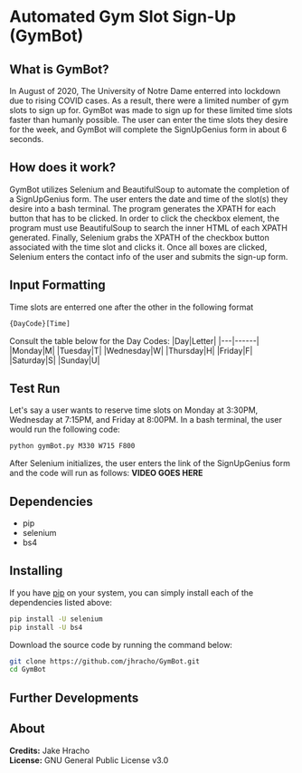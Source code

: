 # Automated Gym Slot Sign-Up (GymBot)

## What is GymBot?
In August of 2020, The University of Notre Dame enterred into lockdown due to rising COVID cases. As a result, there were a limited number of gym slots to sign up for. GymBot was made to sign up for these limited time slots faster than humanly possible. The user can enter the time slots they desire for the week, and GymBot will complete the SignUpGenius form in about 6 seconds.

## How does it work?
GymBot utilizes Selenium and BeautifulSoup to automate the completion of a SignUpGenius form. The user enters the date and time of the slot(s) they desire into a bash terminal. The program generates the XPATH for each button that has to be clicked. In order to click the checkbox element, the program must use BeautifulSoup to search the inner HTML of each XPATH generated. Finally, Selenium grabs the XPATH of the checkbox button associated with the time slot and clicks it. Once all boxes are clicked, Selenium enters the contact info of the user and submits the sign-up form.

## Input Formatting
Time slots are enterred one after the other in the following format
```bash
{DayCode}[Time]
```
Consult the table below for the Day Codes:
|Day|Letter|
|---|------|
|Monday|M|
|Tuesday|T|
|Wednesday|W|
|Thursday|H|
|Friday|F|
|Saturday|S|
|Sunday|U|

## Test Run
Let's say a user wants to reserve time slots on Monday at 3:30PM, Wednesday at 7:15PM, and Friday at 8:00PM. In a bash terminal, the user would run the following code:
```bash
python gymBot.py M330 W715 F800
```
After Selenium initializes, the user enters the link of the SignUpGenius form and the code will run as follows:
**VIDEO GOES HERE**

## Dependencies
- pip 
- selenium
- bs4

## Installing
If you have [pip](https://pip.pypa.io/en/stable/) on your system, you can simply install each of the dependencies listed above:
```bash
pip install -U selenium
pip install -U bs4
```
Download the source code by running the command below:
```bash
git clone https://github.com/jhracho/GymBot.git
cd GymBot
```
## Further Developments

## About
**Credits:** Jake Hracho\
**License:** GNU General Public License v3.0
